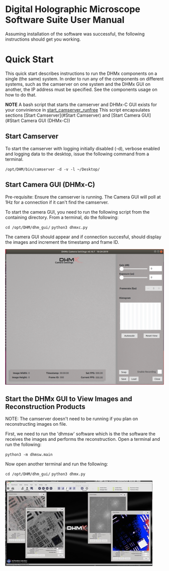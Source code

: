 # Digital Holographic Microscope Software Suite User Manual
Assuming installation of the software was successful, the following instructions should get you working.


# Quick Start
This quick start describes instructions to run the DHMx components on a single (the same) system.
In order to run any of the components on different systems, such as the camserver on one system
and the DHMx GUI on another, the IP address must be specified.  See
the components usage on how to do that.

**NOTE** A bash script that starts the camserver and DHMx-C GUI exists for your convinience in [start_camserver_runfree](bin/start_camserver_runfree)
This script encapsulates sections [Start Camserver](#Start Camserver) and [Start Camera GUI](#Start Camera GUI (DHMx-C))

## Start Camserver
To start the camserver with logging initially disabled (-d), verbose enabled and
logging data to the desktop, issue the following command from a terminal.

`/opt/DHM/bin/camserver -d -v -l ~/Desktop/`

## Start Camera GUI (DHMx-C)
Pre-requisite:  Ensure the camserver is running.  The Camera GUI will poll at 1Hz for a connection 
if it can't find the camserver.

To start the camera GUI, you need to run the following script from the containing directory.
From a terminal, do the following:

`cd /opt/DHM/dhm_gui/`
`python3 dhmxc.py`

The camera GUI should appear and if connection succesful, should display the images and increment the timestamp and frame ID.

![DHMx-C Camera Viewer](dhm_gui/doc/DHMx_C_screenshot.png)

## Start the DHMx GUI to View Images and Reconstruction Products
NOTE:  The camserver doesn't need to be running if you plan on reconstructing images on file.

First, we need to run the 'dhmsw' software which is the the software the receives the images and performs the reconstruction. 
Open a terminal and run the following:

`python3 -m dhmsw.main`

Now open another terminal and run the following:

`cd /opt/DHM/dhm_gui/`
`python3 dhmx.py`

![DHMx GUI](dhm_gui/doc/DHMx_Screenshot.jpg)


